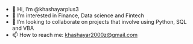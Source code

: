 - 👋 Hi, I’m @khashayarplus3
- 👀 I’m interested in Finance, Data science and Fintech
- 💞️ I’m looking to collaborate on projects that involve using Python, SQL and VBA 
- 📫 How to reach me: khashayar2000z@gmail.com

<!---
khashayarplus3/khashayarplus3 is a ✨ special ✨ repository because its `README.md` (this file) appears on your GitHub profile.
You can click the Preview link to take a look at your changes.
--->
